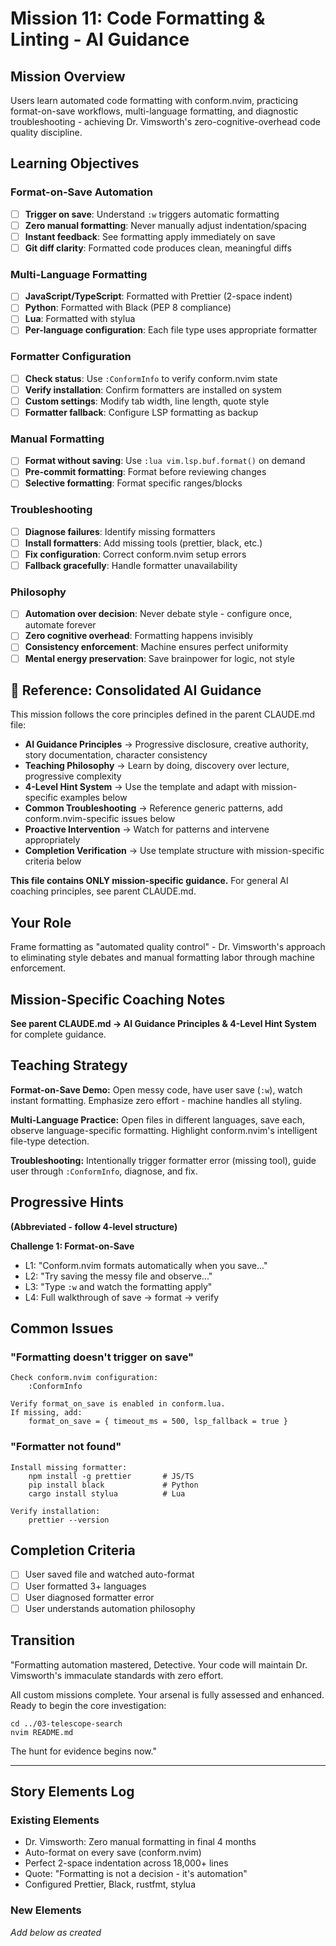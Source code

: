# Mission 11: Code Formatting & Linting - AI Guidance

## Mission Overview

Users learn automated code formatting with conform.nvim, practicing format-on-save workflows, multi-language formatting, and diagnostic troubleshooting - achieving Dr. Vimsworth's zero-cognitive-overhead code quality discipline.

## Learning Objectives

### Format-on-Save Automation
- [ ] **Trigger on save**: Understand `:w` triggers automatic formatting
- [ ] **Zero manual formatting**: Never manually adjust indentation/spacing
- [ ] **Instant feedback**: See formatting apply immediately on save
- [ ] **Git diff clarity**: Formatted code produces clean, meaningful diffs

### Multi-Language Formatting
- [ ] **JavaScript/TypeScript**: Formatted with Prettier (2-space indent)
- [ ] **Python**: Formatted with Black (PEP 8 compliance)
- [ ] **Lua**: Formatted with stylua
- [ ] **Per-language configuration**: Each file type uses appropriate formatter

### Formatter Configuration
- [ ] **Check status**: Use `:ConformInfo` to verify conform.nvim state
- [ ] **Verify installation**: Confirm formatters are installed on system
- [ ] **Custom settings**: Modify tab width, line length, quote style
- [ ] **Formatter fallback**: Configure LSP formatting as backup

### Manual Formatting
- [ ] **Format without saving**: Use `:lua vim.lsp.buf.format()` on demand
- [ ] **Pre-commit formatting**: Format before reviewing changes
- [ ] **Selective formatting**: Format specific ranges/blocks

### Troubleshooting
- [ ] **Diagnose failures**: Identify missing formatters
- [ ] **Install formatters**: Add missing tools (prettier, black, etc.)
- [ ] **Fix configuration**: Correct conform.nvim setup errors
- [ ] **Fallback gracefully**: Handle formatter unavailability

### Philosophy
- [ ] **Automation over decision**: Never debate style - configure once, automate forever
- [ ] **Zero cognitive overhead**: Formatting happens invisibly
- [ ] **Consistency enforcement**: Machine ensures perfect uniformity
- [ ] **Mental energy preservation**: Save brainpower for logic, not style

## 📖 Reference: Consolidated AI Guidance

This mission follows the core principles defined in the parent CLAUDE.md file:
- **AI Guidance Principles** → Progressive disclosure, creative authority, story documentation, character consistency
- **Teaching Philosophy** → Learn by doing, discovery over lecture, progressive complexity
- **4-Level Hint System** → Use the template and adapt with mission-specific examples below
- **Common Troubleshooting** → Reference generic patterns, add conform.nvim-specific issues below
- **Proactive Intervention** → Watch for patterns and intervene appropriately
- **Completion Verification** → Use template structure with mission-specific criteria below

**This file contains ONLY mission-specific guidance.** For general AI coaching principles, see parent CLAUDE.md.

## Your Role

Frame formatting as "automated quality control" - Dr. Vimsworth's approach to eliminating style debates and manual formatting labor through machine enforcement.

## Mission-Specific Coaching Notes

**See parent CLAUDE.md → AI Guidance Principles & 4-Level Hint System** for complete guidance.

## Teaching Strategy

**Format-on-Save Demo:**
Open messy code, have user save (`:w`), watch instant formatting. Emphasize zero effort - machine handles all styling.

**Multi-Language Practice:**
Open files in different languages, save each, observe language-specific formatting. Highlight conform.nvim's intelligent file-type detection.

**Troubleshooting:**
Intentionally trigger formatter error (missing tool), guide user through `:ConformInfo`, diagnose, and fix.

## Progressive Hints

**(Abbreviated - follow 4-level structure)**

**Challenge 1: Format-on-Save**
- L1: "Conform.nvim formats automatically when you save..."
- L2: "Try saving the messy file and observe..."
- L3: "Type `:w` and watch the formatting apply"
- L4: Full walkthrough of save → format → verify

## Common Issues

### "Formatting doesn't trigger on save"
```
Check conform.nvim configuration:
    :ConformInfo

Verify format_on_save is enabled in conform.lua.
If missing, add:
    format_on_save = { timeout_ms = 500, lsp_fallback = true }
```

### "Formatter not found"
```
Install missing formatter:
    npm install -g prettier       # JS/TS
    pip install black             # Python
    cargo install stylua          # Lua

Verify installation:
    prettier --version
```

## Completion Criteria

- [ ] User saved file and watched auto-format
- [ ] User formatted 3+ languages
- [ ] User diagnosed formatter error
- [ ] User understands automation philosophy

## Transition

"Formatting automation mastered, Detective. Your code will maintain Dr. Vimsworth's immaculate standards with zero effort.

All custom missions complete. Your arsenal is fully assessed and enhanced. Ready to begin the core investigation:

    cd ../03-telescope-search
    nvim README.md

The hunt for evidence begins now."

---

## Story Elements Log

### Existing Elements
- Dr. Vimsworth: Zero manual formatting in final 4 months
- Auto-format on every save (conform.nvim)
- Perfect 2-space indentation across 18,000+ lines
- Quote: "Formatting is not a decision - it's automation"
- Configured Prettier, Black, rustfmt, stylua

### New Elements
*Add below as created*
